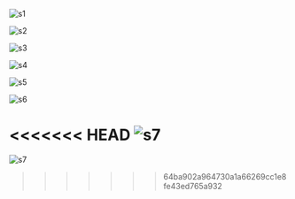 ![s1](https://github.com/VenkataBhavaniVeerrajuKoneti/my-portfolio/assets/118920277/4acaf14a-7f61-461f-be63-233ad57c504f)

![s2](https://github.com/VenkataBhavaniVeerrajuKoneti/my-portfolio/assets/118920277/e75a617f-d0a5-47f3-b9fa-fc22e9b76b68)

![s3](https://github.com/VenkataBhavaniVeerrajuKoneti/my-portfolio/assets/118920277/1af91fc0-4782-42f2-900b-8d9387f7b58f)

![s4](https://github.com/VenkataBhavaniVeerrajuKoneti/my-portfolio/assets/118920277/7cc62390-94b8-4d14-b2cd-54050bffd783)

![s5](https://github.com/VenkataBhavaniVeerrajuKoneti/my-portfolio/assets/118920277/41703fde-c563-4a77-b5db-e73bc7e7d145)

![s6](https://github.com/VenkataBhavaniVeerrajuKoneti/my-portfolio/assets/118920277/48a1cdc7-91e0-44a8-b076-fed586f980ed)

<<<<<<< HEAD
![s7](https://github.com/VenkataBhavaniVeerrajuKoneti/my-portfolio/assets/118920277/0be8a64d-9a98-4750-9757-796cbd44118f)
=======
![s7](https://github.com/VenkataBhavaniVeerrajuKoneti/my-portfolio/assets/118920277/0be8a64d-9a98-4750-9757-796cbd44118f)
>>>>>>> 64ba902a964730a1a66269cc1e8fe43ed765a932
